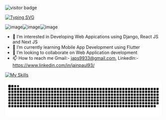 ![visitor badge](https://visitor-badge.laobi.icu/badge?page_id=jwenjian.visitor-badge&format=true)



[![Typing SVG](https://readme-typing-svg.demolab.com?font=Fira+Code&weight=700&size=50&pause=1000&color=000000&background=FFFFFF&center=true&vCenter=true&random=false&width=1000&height=100&lines=%F0%9F%91%8B+Hi%2C+I%E2%80%99m+Jain+Paul%F0%9F%91%8B+;%E2%9C%8C%EF%B8%8FI%E2%80%99m+a+Full+Stack+Developer%E2%9C%8C%EF%B8%8F;%F0%9F%A4%961010001001001001010%F0%9F%A4%96)](https://git.io/typing-svg)

![image](https://img.shields.io/badge/Gmail-D14836?style=for-the-badge&logo=gmail&logoColor=white)![image](https://img.shields.io/badge/WhatsApp-25D366?style=for-the-badge&logo=whatsapp&logoColor=white)![image](https://img.shields.io/badge/LinkedIn-0077B5?style=for-the-badge&logo=linkedin&logoColor=white)
- 👀 I’m interested in Developing Web Appications using Django, React JS and Next JS
- 🌱 I’m currently learning Mobile App Development using Flutter 
- 💞️ I’m looking to collaborate on Web Application development 
- 📫 How to reach me Gmail:- japs9933@gmail.com, Linkedln:- https://www.linkedin.com/in/jainpaul93/

[![My Skills](https://skillicons.dev/icons?i=eclipse,c,cs,cpp,css,dart,django,bootstrap,nodejs,figma,flutter,git,github,githubactions,gmail,html,java,js,linkedin,mongodb,nextjs,nginx,npm,postgres,postman,py,react,sass,sentry,tailwind,ts,vercel,visualstudio,vscode,yarn&theme=dark)](https://skillicons.dev)

<picture>
  <source
    media="(prefers-color-scheme: dark)"
    srcset="https://raw.githubusercontent.com/platane/snk/output/github-contribution-grid-snake-dark.svg"
  />
  <source
    media="(prefers-color-scheme: light)"
    srcset="https://raw.githubusercontent.com/platane/snk/output/github-contribution-grid-snake.svg"
  />
  <img
    alt="github contribution grid snake animation"
    src="https://raw.githubusercontent.com/platane/snk/output/github-contribution-grid-snake.svg"
  />
</picture>
